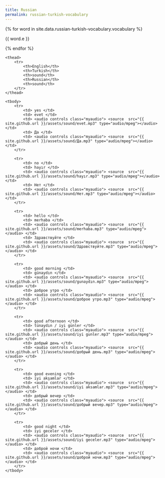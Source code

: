 ```yaml
---
title: Russian
permalink: russian-turkish-vocabulary
---
```


{% for word in site.data.russian-turkish-vocabulary.vocabulary %}

<p>{{ word.e }}</p>

{% endfor %}

<div class="panel panel-default">

<table class="table table-bordered table-striped">
    <colgroup>
        <col class="col-xs-3">
        <col class="col-xs-3">
        <col class="col-xs-1">
        <col class="col-xs-3">
        <col class="col-xs-1">
    </colgroup>

    <thead>
        <tr>
            <th>English</th>
            <th>Turkish</th>
            <th>sound</th>
            <th>Russian</th>
            <th>sound</th>
        </tr>
    </thead>
    
    <tbody>
        <tr>
            <td> yes </td>
            <td> evet </td>
            <td> <audio controls class="myaudio"> <source  src="{{ site.github.url }}/assets/sound/evet.mp3" type="audio/mpeg"></audio> </td>
            <td> Да </td>
            <td> <audio controls class="myaudio"> <source  src="{{ site.github.url }}/assets/sound/Да.mp3" type="audio/mpeg"></audio> </td>
        </tr>
        
        <tr>
            <td> no </td>
            <td> hayır </td>
            <td> <audio controls class="myaudio"> <source  src="{{ site.github.url }}/assets/sound/hayır.mp3" type="audio/mpeg"></audio> </td>
            <td> Нет </td>
            <td> <audio controls class="myaudio"> <source  src="{{ site.github.url }}/assets/sound/Нет.mp3" type="audio/mpeg"></audio> </td>
        </tr>
        
        <tr>
            <td> hello </td>
            <td> merhaba </td>
            <td> <audio controls class="myaudio"> <source  src="{{ site.github.url }}/assets/sound/merhaba.mp3" type="audio/mpeg"></audio> </td>
            <td> Здравствуйте </td>
            <td> <audio controls class="myaudio"> <source  src="{{ site.github.url }}/assets/sound/Здравствуйте.mp3" type="audio/mpeg"></audio> </td>
        </tr>
        
        <tr>
            <td> good morning </td>
            <td> günaydın </td>
            <td> <audio controls class="myaudio"> <source  src="{{ site.github.url }}/assets/sound/gunaydın.mp3" type="audio/mpeg"></audio> </td>
            <td> доброе утро </td>
            <td> <audio controls class="myaudio"> <source  src="{{ site.github.url }}/assets/sound/доброе утро.mp3" type="audio/mpeg"></audio> </td>
        </tr>

        <tr>
            <td> good afternoon </td>
            <td> tünaydın / iyi günler </td>
            <td> <audio controls class="myaudio"> <source  src="{{ site.github.url }}/assets/sound/iyi gunler.mp3" type="audio/mpeg"></audio> </td>
            <td> добрый день </td>
            <td> <audio controls class="myaudio"> <source  src="{{ site.github.url }}/assets/sound/добрый день.mp3" type="audio/mpeg"></audio> </td>
        </tr>
        
        <tr>
            <td> good evening </td>
            <td> iyi akşamlar </td>
            <td> <audio controls class="myaudio"> <source  src="{{ site.github.url }}/assets/sound/iyi aksamlar.mp3" type="audio/mpeg"></audio> </td>
            <td> добрый вечер </td>
            <td> <audio controls class="myaudio"> <source  src="{{ site.github.url }}/assets/sound/добрый вечер.mp3" type="audio/mpeg"></audio> </td>
        </tr>
        
        <tr>
            <td> good night </td>
            <td> iyi geceler </td>
            <td> <audio controls class="myaudio"> <source  src="{{ site.github.url }}/assets/sound/iyi geceler.mp3" type="audio/mpeg"></audio> </td>
            <td> доброй ночи </td>
            <td> <audio controls class="myaudio"> <source  src="{{ site.github.url }}/assets/sound/доброй ночи.mp3" type="audio/mpeg"></audio> </td>
        </tr>
    </tbody>
</table>
</div>
